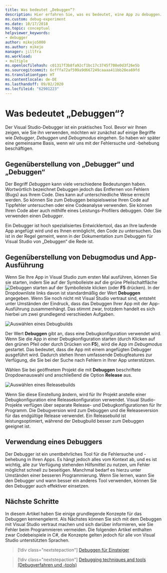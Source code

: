 ```yaml
---
title: Was bedeutet „Debuggen“?
description: Hier erfahren Sie, was es bedeutet, eine App zu debuggen.
ms.custom: debug-experiment
ms.date: 10/17/2018
ms.topic: conceptual
helpviewer_keywords:
- debugger
author: mikejo5000
ms.author: mikejo
manager: jillfra
ms.workload:
- multiple
ms.openlocfilehash: c01317f3b8fa92cf1bc17c3745f708e0d3f26e5b
ms.sourcegitcommit: 6cfffa72af599a9d667249caaaa411bb28ea69fd
ms.translationtype: HT
ms.contentlocale: de-DE
ms.lasthandoff: 09/02/2020
ms.locfileid: "62901223"
---
```

# <a name="what-is-debugging"></a>Was bedeutet „Debuggen“?

Der Visual Studio-Debugger ist ein praktisches Tool. Bevor wir Ihnen zeigen, wie Sie ihn verwenden, möchten wir zunächst auf einige Begriffe wie *Debugger*, *Debuggen* und *Debugmodus* eingehen. So haben wir später eine gemeinsame Basis, wenn wir uns mit der Fehlersuche und -behebung beschäftigen.

## <a name="debugger-vs-debugging"></a>Gegenüberstellung von „Debugger“ und „Debuggen“

Der Begriff *Debuggen* kann viele verschiedene Bedeutungen haben. Wortwörtlich bezeichnet Debuggen jedoch das Entfernen von Fehlern (Bugs) aus Ihrem Code. Dies kann auf unterschiedliche Weise erreicht werden. So können Sie zum Debuggen beispielsweise Ihren Code auf Tippfehler untersuchen oder eine Codeanalyse verwenden. Sie können Ihren Code aber auch mithilfe eines Leistungs-Profilers debuggen. Oder Sie verwenden einen *Debugger*.

Ein Debugger ist hoch spezialisiertes Entwicklertool, das an Ihre laufende App angefügt wird und es Ihnen ermöglicht, den Code zu untersuchen. Das ist in der Regel gemeint, wenn in der Dokumentation zum Debuggen für Visual Studio von „Debuggen“ die Rede ist.

## <a name="debug-mode-vs-running-your-app"></a>Gegenüberstellung von Debugmodus und App-Ausführung

Wenn Sie Ihre App in Visual Studio zum ersten Mal ausführen, können Sie sie starten, indem Sie auf der Symbolleiste auf die grüne Pfeilschaltfläche ![Debuggen starten](../debugger/media/dbg-tour-start-debugging.png "Debugging starten") auf der Symbolleiste klicken (oder **F5** drücken). In der Dropdownliste links davon ist standardmäßig der Wert **Debuggen** angegeben. Wenn Sie noch nicht mit Visual Studio vertraut sind, entsteht unter Umständen der Eindruck, dass das Debuggen Ihrer App mit der App-Ausführung zusammenhängt. Das stimmt zwar, trotzdem handelt es sich hierbei um zwei grundlegend verschieden Aufgaben.

![Auswählen eines Debugbuilds](../debugger/media/what-is-debugging-debug-build.png)

Der Wert **Debuggen** gibt an, dass eine Debugkonfiguration verwendet wird. Wenn Sie die App in einer Debugkonfiguration starten (durch Klicken auf den grünen Pfeil oder durch Drücken von **F5**), wird die App im *Debugmodus* gestartet. Das bedeutet, dass die App mit einem angefügten Debugger ausgeführt wird. Dadurch stehen Ihnen umfassende Debugfeatures zur Verfügung, die Sie bei der Suche nach Fehlern in Ihrer App unterstützen.

Wählen Sie bei geöffnetem Projekt die mit **Debuggen** beschriftete Dropdownauswahl und anschließend die Option **Release** aus.

![Auswählen eines Releasebuilds](../debugger/media/what-is-debugging-release-build.png)

Wenn Sie diese Einstellung ändern, wird für Ihr Projekt anstelle einer Debugkonfiguration eine Releasekonfiguration verwendet. Visual Studio-Projekte verfügen über separate Release- und Debugkonfigurationen für Ihr Programm. Die Debugversion wird zum Debuggen und die Releaseversion für das endgültige Release verwendet. Ein Releasebuild ist leistungsoptimiert, während der Debugbuild besser zum Debuggen geeignet ist.

## <a name="when-to-use-a-debugger"></a>Verwendung eines Debuggers

Der Debugger ist ein unentbehrliches Tool für die Fehlersuche und -behebung in Ihren Apps. Es hängt jedoch alles vom Kontext ab, und es ist wichtig, alle zur Verfügung stehenden Hilfsmittel zu nutzen, um Fehler möglichst schnell zu beseitigen. Manchmal bedarf es hierzu unter Umständen einer besseren Programmierung. Wenn Sie lernen, wann Sie den Debugger und wann besser ein anderes Tool verwenden, können Sie den Debugger auch effektiver einsetzen.

## <a name="next-steps"></a>Nächste Schritte

In diesem Artikel haben Sie einige grundlegende Konzepte für das Debuggen kennengelernt. Als Nächstes können Sie sich mit dem Debuggen mit Visual Studio vertraut machen und sich darüber informieren, wie Sie Fehler beim Programmieren vermeiden. Die folgenden Artikel enthalten zwar Codebeispiele in C#, die Konzepte gelten jedoch für alle von Visual Studio unterstützten Sprachen.

> [!div class="nextstepaction"]
> [Debuggen für Einsteiger](../debugger/debugging-absolute-beginners.md)

> [!div class="nextstepaction"]
> [Debugging techniques and tools (Debugverfahren und -tools)](../debugger/write-better-code-with-visual-studio.md)
